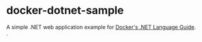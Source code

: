 # docker-dotnet-sample

A simple .NET web application example for [Docker's .NET Language Guide](https://docs.docker.com/language/dotnet/). .
